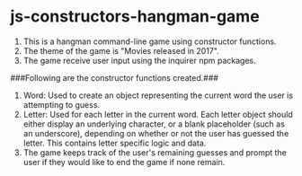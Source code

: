 # js-constructors-hangman-game

1. This is a hangman command-line game using constructor functions.
2. The theme of the game is "Movies released in 2017".
3. The game receive user input using the inquirer npm packages.

###Following are the constructor functions created.###
1. Word: Used to create an object representing the current word the user is attempting to guess.
2. Letter: Used for each letter in the current word. Each letter object should either display an underlying character, or a blank placeholder (such as an underscore), depending on whether or not the user has guessed the letter. This contains letter specific logic and data.
3. The game keeps track of the user's remaining guesses and prompt the user if they would like to end the game if none remain.
